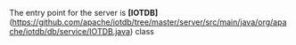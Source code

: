 The entry point for the server is **[IOTDB]** (https://github.com/apache/iotdb/tree/master/server/src/main/java/org/apache/iotdb/db/service/IOTDB.java) class
